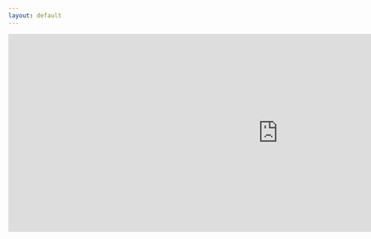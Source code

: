 ```yaml
---
layout: default
---
```


<div id="main" role="main">
    <div class="wrap">
        <iframe src="https://www.google.com/maps/embed?pb=!1m14!1m8!1m3!1d9928.83603438284!2d-0.0904586!3d51.5277262!3m2!1i1024!2i768!4f13.1!3m3!1m2!1s0x0%3A0xe8152aa46fac0c03!2sWipro+Digital!5e0!3m2!1sen!2suk!4v1455814566661" width="1088" height="400" frameborder="0" style="border:0" allowfullscreen></iframe>
    </div><!-- /.wrap -->
</div><!-- /#main -->
